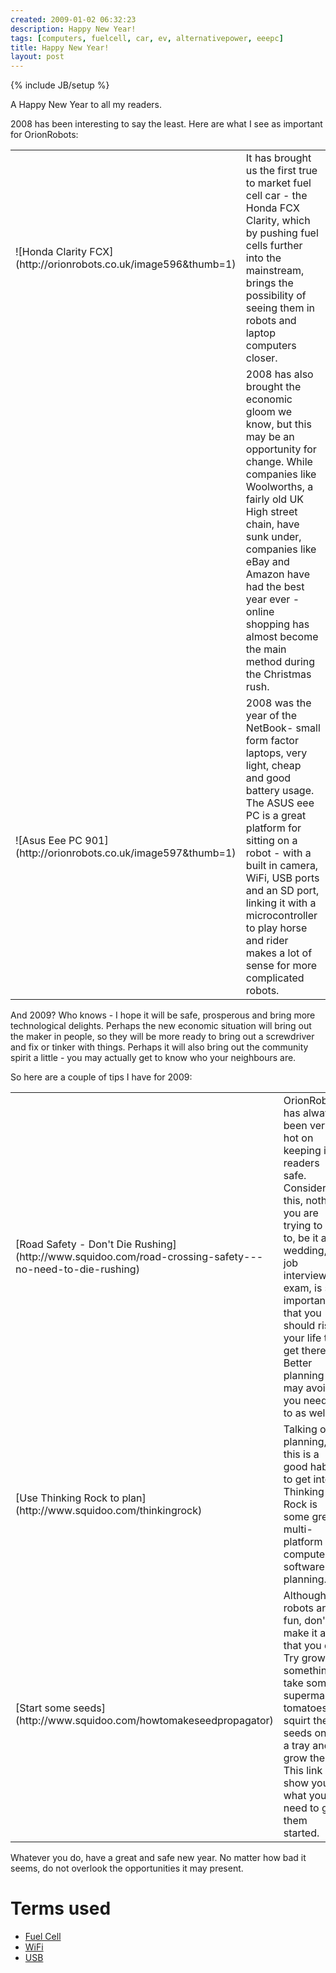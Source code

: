 ```yaml
---
created: 2009-01-02 06:32:23
description: Happy New Year!
tags: [computers, fuelcell, car, ev, alternativepower, eeepc]
title: Happy New Year!
layout: post
---
```

{% include JB/setup %}

A Happy New Year to all my readers.

2008 has been interesting to say the least. Here are what I see as important for OrionRobots:

<table class="wikitable">
  <tr>
   <td class="wikicell">
    ![Honda Clarity FCX](http://orionrobots.co.uk/image596&amp;thumb=1)
   </td>
   <td class="wikicell">
    It has brought us the first true to market fuel cell car - the Honda FCX Clarity, which by pushing fuel cells further into the mainstream, brings the possibility of seeing them in robots and laptop computers closer.
   </td>
  </tr>
  <tr>
   <td class="wikicell">
   </td>
   <td class="wikicell">
    2008 has also brought the economic gloom we know, but this may be an opportunity for change. While companies like Woolworths, a fairly old UK High street chain, have sunk under, companies like eBay and Amazon have had the best year ever - online shopping has almost become the main method during the Christmas rush.
   </td>
  </tr>
  <tr>
   <td class="wikicell">
    ![Asus Eee PC 901](http://orionrobots.co.uk/image597&amp;thumb=1)
   </td>
   <td class="wikicell">
    2008 was the year of the NetBook- small form factor laptops, very light, cheap and good battery usage. The ASUS eee PC is a great platform for sitting on a robot - with a built in camera, WiFi, USB ports and an SD port, linking it with a microcontroller to play horse and rider makes a lot of sense for more complicated robots.
   </td>
  </tr>
 </table>

And 2009? Who knows - I hope it will be safe, prosperous and bring more technological delights. Perhaps the new economic situation will bring out the maker in people, so they will be more ready to bring out a screwdriver and fix or tinker with things. Perhaps it will also bring out the community spirit a little - you may actually get to know who your neighbours are.

So here are a couple of tips I have for 2009:

<table class="wikitable">
  <tr>
   <td class="wikicell">
    [Road Safety - Don't Die Rushing](http://www.squidoo.com/road-crossing-safety---no-need-to-die-rushing)
   </td>
   <td class="wikicell">
    OrionRobots has always been very hot on keeping its readers safe. Consider this, nothing you are trying to get to, be it a wedding, job interview or exam, is so important that you should risk your life to get there. Better planning may avoid you needing to as well.
   </td>
  </tr>
  <tr>
   <td class="wikicell">
    [Use Thinking Rock to plan](http://www.squidoo.com/thinkingrock)
   </td>
   <td class="wikicell">
    Talking of planning, this is a good habit to get into. Thinking Rock is some great multi-platform computer software for planning.
   </td>
  </tr>
  <tr>
   <td class="wikicell">
    [Start some seeds](http://www.squidoo.com/howtomakeseedpropagator)
   </td>
   <td class="wikicell">
    Although robots are fun, don't make it all that you do. Try growing something, take some supermarket tomatoes, squirt the seeds onto a tray and grow them! This link will show you what you need to get them started.
   </td>
  </tr>
 </table>

Whatever you do, have a great and safe new year. No matter how bad it seems, do not overlook the opportunities it may present.

# Terms used

* [Fuel Cell](/Fuel+Cell)
* [WiFi](/WiFi)
* [USB](/USB)
